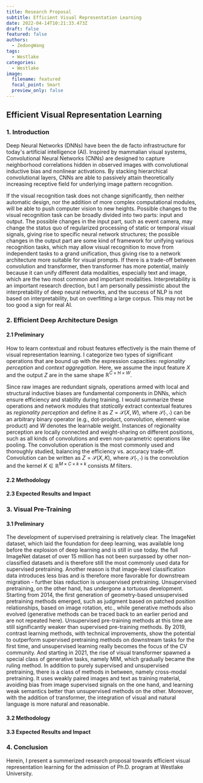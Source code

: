 ```yaml
---
title: Research Proposal
subtitle: Efficient Visual Representation Learning
date: 2022-04-14T10:21:33.473Z
draft: false
featured: false
authors:
  - ZedongWang
tags:
  - Westlake
categories:
  - Westlake
image:
  filename: featured
  focal_point: Smart
  preview_only: false
---
```

## **E﻿fficient Visual Representation Learning**

### 1. I﻿ntroduction

Deep Neural Networks (DNNs) have been the de facto infrastructure for today's artificial intelligence (AI). Inspired by mammalian visual systems, Convolutional Neural Networks (CNNs) are designed to capture neighborhood correlations hidden in observed images with convolutional inductive bias and nonlinear activations. By stacking hierarchical convolutional layers, CNNs are able to passively attain theoretically increasing receptive field for underlying image pattern recognition.

If the visual recognition task does not change significantly, then neither automatic design, nor the addition of more complex computational modules, will be able to push computer vision to new heights. Possible changes to the visual recognition task can be broadly divided into two parts: input and output. The possible changes in the input part, such as event camera, may change the status quo of regularized processing of static or temporal visual signals, giving rise to specific neural network structures; the possible changes in the output part are some kind of framework for unifying various recognition tasks, which may allow visual recognition to move from independent tasks to a grand unification, thus giving rise to a network architecture more suitable for visual prompts. If there is a trade-off between convolution and transformer, then transformer has more potential, mainly because it can unify different data modalities, especially text and image, which are the two most common and important modalities. Interpretability is an important research direction, but I am personally pessimistic about the interpretability of deep neural networks, and the success of NLP is not based on interpretability, but on overfitting a large corpus. This may not be too good a sign for real AI.

### 2. **Efficient Deep Architecture Design**

#### 2.1 Preliminary

How to learn contextual and robust features effectively is the main theme of visual representation learning. I categorize two types of significant operations that are bound up with the expression capacities: *regionality perception* and *context aggregation*. Here, we assume the input feature $X$ and the output $Z$ are in the same shape $\mathbb{R}^{C\times H\times W}$.

Since raw images are redundant signals, operations armed with local and structural inductive biases are fundamental components in DNNs, which ensure efficiency and stability during training. I would summarize these operations and network modules that *statically* extract contextual features as *regionality perception* and define it as $Z = \mathcal{S}(X, W)$, where $\mathcal{S}(\cdot,\cdot)$ can be an arbitrary binary operator (e.g., dot-product, convolution, element-wise product) and $W$ denotes the learnable weight.
Instances of regionality perception are locally connected and weight-sharing on different positions, such as all kinds of convolutions and even non-parametric operations like pooling. The convolution operation is the most commonly used and thoroughly studied, balancing the efficiency vs. accuracy trade-off. Convolution can be written as $Z = \mathcal{S}(X, K)$, where $\mathcal{S}(\cdot,\cdot)$ is the convolution and the kernel $K\in \mathbb{R}^{M\times C\times k\times k}$ consists $M$ filters.

#### 2.2 Methodology

#### 2.3 Expected Results and Impact

### 3. Visual Pre-Training

#### 3.1 Preliminary

The development of supervised pretraining is relatively clear. The ImageNet dataset, which laid the foundation for deep learning, was available long before the explosion of deep learning and is still in use today. the full ImageNet dataset of over 15 million has not been surpassed by other non-classified datasets and is therefore still the most commonly used data for supervised pretraining. Another reason is that image-level classification data introduces less bias and is therefore more favorable for downstream migration - further bias reduction is unsupervised pretraining. Unsupervised pretraining, on the other hand, has undergone a tortuous development. Starting from 2014, the first generation of geometry-based unsupervised pretraining methods emerged, such as judgment based on patched position relationships, based on image rotation, etc., while generative methods also evolved (generative methods can be traced back to an earlier period and are not repeated here). Unsupervised pre-training methods at this time are still significantly weaker than supervised pre-training methods. By 2019, contrast learning methods, with technical improvements, show the potential to outperform supervised pretraining methods on downstream tasks for the first time, and unsupervised learning really becomes the focus of the CV community. And starting in 2021, the rise of visual transformer spawned a special class of generative tasks, namely MIM, which gradually became the ruling method. In addition to purely supervised and unsupervised pretraining, there is a class of methods in between, namely cross-modal pretraining. It uses weakly paired images and text as training material, avoiding bias from image supervised signals on the one hand, and learning weak semantics better than unsupervised methods on the other. Moreover, with the addition of transformer, the integration of visual and natural language is more natural and reasonable.

#### 3.2 Methodology

#### 3.3 Expected Results and Impact

### 4. Conclusion

Herein, I present a summerized research proposal towards efficient visual representation learning for the admission of Ph.D. program at Westlake University.